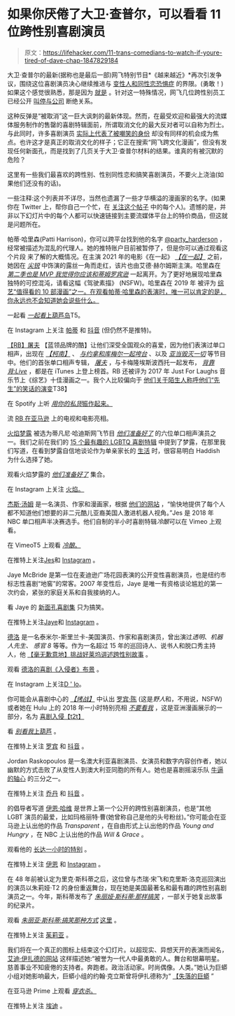 # 如果你厌倦了大卫·查普尔，可以看看 11 位跨性别喜剧演员

> 原文：<https://lifehacker.com/11-trans-comedians-to-watch-if-youre-tired-of-dave-chap-1847829184>

大卫·查普尔的最新(据称也是最后一部)网飞特别节目*《越来越近》*再次引发争议，围绕这位喜剧演员决心继续推进与 [变性人和同性恋恐惧症](https://www.advocate.com/news/2021/10/06/dave-chappelle-boasts-beating-lesbian-says-hes-team-terf) 的界限。(勇敢！)如果这个感觉很熟悉，那是因为 [就是](https://www.indiewire.com/2021/10/dave-chappelle-the-closer-last-netflix-special-1234669362/) 。针对这一特殊情况，网飞几位跨性别员工已经公开 [叫停](https://twitter.com/RainofTerra/status/1445914238178848768?ref_src=twsrc%5Etfw%7Ctwcamp%5Etweetembed%7Ctwterm%5E1445914239575621634%7Ctwgr%5E%7Ctwcon%5Es2_&ref_url=https%3A%2F%2Fwww.advocate.com%2Farts-entertainment%2F2021%2F10%2F07%2Ftrans-netflix-staffers-call-company-out-quit-over-dave-chappelle)[与公司](https://www.advocate.com/arts-entertainment/2021/10/07/trans-netflix-staffers-call-company-out-quit-over-dave-chappelle) 断绝关系。

这种反弹是“被取消”这一巨大讽刺的最新体现。然而，在最受欢迎和最强大的流媒体服务制作的售罄的喜剧特辑面前，所谓取消文化的最大反对者可以自称为烈士。与此同时，许多喜剧演员 [实际上代表了被嘲笑的身份](https://www.thewrap.com/lgbtq-comedians-respond-to-dave-chappelles-sticks-and-stones/) 却没有同样的机会成为焦点。也许这才是真正的取消文化的样子；它正在搜索“网飞跨文化漫画”，但没有发现任何新面孔，而是找到了几页关于大卫·查普尔材料的结果。谁真的有被沉默的危险？

这里有一些我们最喜欢的跨性别、性别同性恋和搞笑喜剧演员，不要火上浇油(如果他们还没有的话)。

一些注释:这个列表并不详尽，当然也遗漏了一些才华横溢的漫画家的名字。(如果你在 Twitter 上，帮你自己一个忙，在 [关注这个帖子](https://twitter.com/dietz_meredith/status/1446487272220733445) 中的每个人)。遗憾的是，并非以下幻灯片中的每个人都可以快速链接到主要流媒体平台上的特价商品，但这就是问题所在。

帕蒂·哈里森(Patti Harrison)，你可以跨平台找到他的名字 [@party_harderson](https://www.instagram.com/party_harderson/?hl=en) ，经常被描述为混乱的代理人。她的推特账户目前被暂停了，但是你可以通过观看这个片段 来了解的大概情况。在主演 2021 年的电影《在一起》 [*【在一起】*](https://www.hulu.com/watch/68054ed9-6444-4294-8a5f-d02ec27bd3af) 之前，她因在 [*尖锐*](https://www.hulu.com/series/shrill-54eab813-3a9b-496d-9d7e-908597ad8d1a) 中饰演的露丝一角而走红，该片也由艾德·赫尔姆斯主演。哈里森在 [*第二季也是 MVP 我觉得你应该和蒂姆罗宾逊*](https://www.netflix.com/title/80986854) 一起离开。为了更好地展现哈里森独特的可控混沌，请看这幅《驾驶素描》 (NSFW)。哈里森在 2019 年 被评为 [综艺“值得看的 10 部漫画”之一。在观看帕蒂·哈里森的表演时，唯一可以肯定的是，你永远也不会知道她会说些什么。](https://variety.com/2019/legit/features/10-comics-to-watch-2019-variety-1203242713/)

一起看 [*一起看*上葫芦岛](https://www.hulu.com/watch/68054ed9-6444-4294-8a5f-d02ec27bd3af)T5。

在 Instagram 上关注 [帕蒂](https://www.instagram.com/party_harderson/?hl=en) 和 [抖音](https://www.tiktok.com/@party_harderson) (但仍然不是推特)。

[【RB】屠夫](https://www.rheabutcher.com/) 【蓝领品牌的酷】让他们深受全国观众的喜爱，因为他们表演过单口相声，出现在 [*【柯南】*](https://www.youtube.com/watch?v=w-FO8lGpyBE) 、 [*与约拿和库梅尔一起垮台*](https://www.cc.com/video/2no80c/the-meltdown-with-jonah-and-kumail-rb-butcher-baseball-vs-softball) 、以及 [*亚当毁灭一切*](https://www.youtube.com/watch?v=aHq-2bbYU5U) 等节目中。他们的首张单口相声专辑， [*屠夫*](https://open.spotify.com/album/1ycj0TU6dwFCSLA8NEdKvP) ，与卡梅隆埃斯波西托一起发布， [*背靠背:Live*](https://www.amazon.com/Back-Explicit-Cameron-Esposito-Butcher/dp/B077J4WC22?asc_campaign=InlineText&asc_refurl=https://lifehacker.com/11-trans-comedians-to-watch-if-youre-tired-of-dave-chap-1847829184&asc_source=&tag=kinjalifehackerlink-20) ，都是在 iTunes 上登上榜首。RB 还被评为 2017 年 Just For Laughs 音乐节上《综艺》十佳漫画之一。我个人比较偏向于 [他们关于陌生人称呼他们“先生”的笑话的演变](https://www.vulture.com/2019/03/rhea-butcher-good-one-podcast-comedy-jokes-nonbinary.html)T38】

在 Spotify 上听 [*用你的私货*振作起来。](https://open.spotify.com/album/6DFenun5S2Ck90CVmhSRH9)

流 [RB 在亚马逊](https://www.amazon.com/prime-video/actor/Rhea-Butcher/nm6429056/?asc_campaign=InlineText&asc_refurl=https://lifehacker.com/11-trans-comedians-to-watch-if-youre-tired-of-dave-chap-1847829184&asc_source=&tag=kinjalifehackerlink-20) 上的电视和电影亮相。

[火焰梦露](https://www.instagram.com/monroeflame/?hl=en) 被选为蒂凡尼·哈迪斯网飞节目 [*他们准备好了*](https://www.youtube.com/watch?v=Dpz7-Ngv6cc) 的六位单口相声演员之一。我们之前在我们的 [15 个最有趣的 LGBTQ 喜剧特辑](https://lifehacker.com/the-15-funniest-lgbtq-comedy-specials-to-watch-during-p-1847045722/slides/9) 中提到了梦露，在那里我们写道，在看到梦露自信地谈论作为单亲家长的 [生活](https://www.chicagotribune.com/news/ct-xpm-2011-10-10-ct-met-trice-flamemonroe-1010-20111010-story.html) 时，很容易明白 Haddish 为什么选择了她。

观看火焰梦露的 [*他们准备好了*](https://www.netflix.com/title/81002933) 集合。

在 Instagram 上关注 [火焰。](https://www.instagram.com/monroeflame/?hl=en)

[杰斯·汤姆](https://www.youtube.com/watch?v=EXegP2OYrb8) 是一名演员、作家和漫画家，根据 [他们的网站](https://www.jestomdotcom.com/) ，“愉快地提供了每个人都不知道他们想要的非二元酷儿亚裔美国人激进机器人视角。”Jes 是 2018 年 NBC 单口相声半决赛选手。他们自制的半小时喜剧特辑*冷酿*可以在 Vimeo 上观看。

在 VimeoT5 上观看 [*冷酿*。](https://vimeo.com/188647787)

在推特上关注[Jes](https://twitter.com/jestom)和 [Instagram](https://www.instagram.com/jesthekid/?hl=en) 。

Jaye McBride 是第一位在麦迪逊广场花园表演的公开变性喜剧演员，也是纽约市标志性喜剧“地窖”的常客。2007 年变性后，Jaye 是唯一有资格谈论尴尬的第一次约会，紧张的家庭关系和自我接纳的人。

看 Jaye 的 [新面孔喜剧集](https://www.youtube.com/watch?v=hpnkwFEmpEA) 只为搞笑。

在推特上关注[Jaye](https://twitter.com/jayemcbride)和 [Instagram](https://www.instagram.com/jaye.mcbride/?hl=en) 。

[德洛](https://www.dlocokid.com/) 是一名泰米尔-斯里兰卡-美国演员、作家和喜剧演员，曾出演过*透明*、*机器人先生、* *感官 8* 等等。作为一名超过 15 年的巡回诗人、说书人和脱口秀主持人，他 [【毫无歉意地】挑战好莱坞讲述跨性别故事](https://www.nbcnews.com/feature/nbc-out/comedian-actor-d-lo-unapologetically-challenging-hollywood-tell-trans-stories-n556081) 。

观看 [德洛的喜剧《入侵者》布景](https://www.dlocokid.com/stand-up-1) 。

在 Instagram 上关注[D ' lo](https://www.instagram.com/dlocokid/?hl=en)。

你可能会从喜剧中心的 [*【烤战】*](https://twitter.com/robintran04/status/1329534970939854850) 中认出 [罗宾·陈](https://www.youtube.com/watch?v=LjPQYyb448I) (这是*野人*和，不用说，NSFW)或者她在 Hulu 上的 2018 年一小时特别亮相 [*不要看我*](https://open.spotify.com/album/0z1LyP89IiHAmuztm1QGUc) ，这是亚洲漫画展示的一部分，名为 [喜剧入侵【t2t】](http://comedyinvasian.com/2017-2/robin-tran) 

看 [*别看我*上葫芦](https://open.spotify.com/album/0z1LyP89IiHAmuztm1QGUc) 。

在推特上关注 [罗宾](https://twitter.com/robintran04) 和 [抖音](https://www.tiktok.com/@robintrancomedian?_d=secCgYIASAHKAESMgowOAb9gfvf0vSNclIN02DiHfU1njd1oWUn1ODmU75C75gVyOdmBjth5%2B3u6S8AUfTyGgA%3D&_r=1&language=en&sec_uid=MS4wLjABAAAAG8yQ2Ku4omk5UW66fyjhW05qNdV1GY84FeI5pOXpiQYp2hEbNag8ooiFeOdYLvho&sec_user_id=MS4wLjABAAAAG8yQ2Ku4omk5UW66fyjhW05qNdV1GY84FeI5pOXpiQYp2hEbNag8ooiFeOdYLvho&share_app_id=1233&share_author_id=6798148373746418694&share_link_id=C0CB0984-D6C8-43E0-BB8B-C9EB3C224B8A&source=h5_m&tt_from=copy&u_code=db4j933aba51fc&user_id=6798148373746418694&utm_campaign=client_share&utm_medium=ios&utm_source=copy) 。

Jordan Raskopoulos 是一名澳大利亚喜剧演员、女演员和数字内容创作者，她以幽默的方式击败了从变性人到澳大利亚同胞的所有人。她也是喜剧摇滚乐队 [牛逼的轴心](https://www.instagram.com/axisofawesome/?hl=en) 的三分之一。

在推特上关注 [乔丹](https://twitter.com/JordanRasko?ref_src=twsrc%5Egoogle%7Ctwcamp%5Eserp%7Ctwgr%5Eauthor) 和 [抖音](https://www.tiktok.com/@jordanrasko?) 。

的倡导者写道 [伊恩·哈维](https://www.ianharvie.com/) 是世界上第一个公开的跨性别喜剧演员，也是“其他 LGBT 演员的最爱，比如玛格丽特·曹(她曾称自己是他的头号粉丝)。”你可能会在亚马逊上认出他的作品 *Transparent* ，在自由形式上认出他的作品 *Young and Hungry* ，在 NBC 上认出他的作品 *Will & Grace* 。

观看他的 [长达一小时的特别](https://www.comedydynamics.com/catalog/ian-harvie-may-the-best-cock-win/) 。

在推特上关注 [伊恩](https://twitter.com/ianharvie?lang=en) 和 [Instagram](https://www.instagram.com/ianharvie/?hl=en) 。

在 48 年前被认定为里克·斯科蒂之后，这位曾与杰瑞·宋飞和克里斯·洛克巡回演出的演员以朱莉娅·T2 的身份重返舞台，现在她是美国最著名和最有趣的跨性别喜剧演员之一。今年，斯科蒂发布了 [*朱丽娅·斯科蒂:那样搞笑*](https://www.youtube.com/watch?v=Z01ubBhiHD8) ，一部关于她复出故事的纪录片。

观看 [*朱丽亚·斯科蒂:搞笑那种方式*](https://www.youtube.com/watch?v=Z01ubBhiHD8) [这里](https://geni.us/JuliaScottiFilm) 。

在推特上关注 [茱莉亚](https://twitter.com/JuliaScotti4?ref_src=twsrc%5Egoogle%7Ctwcamp%5Eserp%7Ctwgr%5Eauthor) 。

我们将在一个真正的图标上结束这个幻灯片。以超现实、异想天开的表演而闻名， [艾迪·伊扎德的网站](https://www.google.com/search?gs_ssp=eJzj4tTP1TcwNDIrKjBg9OJJTUnJTFXIrKpKLEoBAFopB8A&q=eddie+izzard&oq=eddie+iss&aqs=chrome.1.69i57j46i10i131i433j46i10j0i10i433j0i10i131i433l2j0i10l3.1764j0j9&sourceid=chrome&ie=UTF-8) 这样描述她:“被誉为一代人中最勇敢的人。舞台和银幕明星。慈善事业不知疲倦的支持者。奔跑者。政治活动家。时尚偶像。人类。”她认为巨蟒小组对她影响最大，巨蟒小组的约翰·克立斯曾将伊扎德称为“ [【失落的巨蟒](https://www.nhpr.org/2014-05-05/eddie-izzard-on-comedy-drag-and-being-the-lost-python) ”

在亚马逊 Prime 上观看 [*穿衣杀*。](https://www.amazon.com/Eddie-Izzard-Dress-Lawrence-Jordan/dp/B003A6VPS2?asc_campaign=InlineText&asc_refurl=https://lifehacker.com/11-trans-comedians-to-watch-if-youre-tired-of-dave-chap-1847829184&asc_source=&tag=kinjalifehackerlink-20)

在推特上关注 [埃迪](https://twitter.com/eddieizzard?ref_src=twsrc%5Egoogle%7Ctwcamp%5Eserp%7Ctwgr%5Eauthor) 。